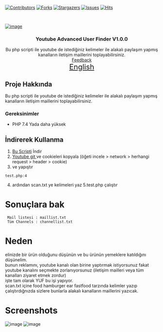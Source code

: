 
[![Contributors][contributors-shield]][contributors-url]
[![Forks][forks-shield]][forks-url]
[![Stargazers][stars-shield]][stars-url]
[![Issues][issues-shield]][issues-url]
[![Hits](https://hits.seeyoufarm.com/api/count/incr/badge.svg?url=https://github.com/suphiyasin/Youtube-User-Finder&count_bg=%23C83D3D&title_bg=%23057386&icon=&icon_color=%23BA0808&title=View&edge_flat=false)](https://github.com/suphiyasin/Youtube-User-Finder)


<br />
<p align="center">
<a href="https://github.com/suphiyasin/Youtube-User-Finder/">
    
![image](https://user-images.githubusercontent.com/65618247/179368235-17c5e7d4-7266-46f6-aa9a-fb891a7da232.png)


</a>

<h3 align="center">Youtube Advanced User Finder V1.0.0</h3>

<p align="center">
Bu php scripti ile youtube de istediğiniz kelimeler ile alakalı paylaşım yapmış kanalların iletişim maillerini toplayabilirsiniz.
    <br>
    <a href="https://github.com/suphiyasin/Youtube-User-Finder/issues">Feedback</a>
    <br>
    <a href="https://github.com/suphiyasin/Youtube-User-Finder/blob/main/readme.md" style="font-size:24px">English</a>
</p>


## Proje Hakkında

Bu php scripti ile youtube de istediğiniz kelimeler ile alakalı paylaşım yapmış kanalların iletişim maillerini toplayabilirsiniz.


### Gereksinimler

- PHP 7.4 Yada daha yüksek

## İndirerek Kullanma

1. <a href="https://github.com/suphiyasin/Youtube-User-Finder/archive/refs/heads/main.zip">Bu Scripti</a> İndir
2. <a href="https://youtube.com/">Youtube git </a> ve cookieleri kopyala (öğeti incele > network > herhangi request > header > cookie)
3. ve yapıştır 
```
test.php:4
```
4. ardından scan.txt ye kelimeleri yaz
5.test.php çalıştır

# Sonuçlara bak
```
 Mail listesi : maillist.txt
 Tüm Channels : channellist.txt
```
# Neden
elinizde bir ürün olduğunu düşünün ve bu ürünün yemeklere katıldığını düşünelim.<br/>
bunun reklamını, youtube kanalı olan birine yaptırmak istiyorsunuz fakat youtube kanalını seçmekte zorlanıyorsunuz (iletişim mailleri veya tüm kanalları ziyaret etmek zordur) <br/>
işte tam olarak  YUF bu işi yapıyor.<br/>
scan.txt içine food hamburger ear fastfood tarzında kelimler yazıp çalıştırdığnızda sizlere bunlarla alakalı kanalların maillerini yazıcak.<br/>

# Screenshots
![image](https://user-images.githubusercontent.com/65618247/179368669-2d4f2dd2-cd43-43f5-9d37-7c76104bd100.png)
![image](https://user-images.githubusercontent.com/65618247/179368780-95205d61-9f1c-4e7d-8cdb-dc1463340804.png)



[contributors-shield]: https://img.shields.io/github/contributors/suphiyasin/Youtube-User-Finder.svg?style=for-the-badge
[contributors-url]: https://github.com/suphiyasin/Youtube-User-Finder/graphs/contributors
[forks-shield]: https://img.shields.io/github/forks/suphiyasin/Youtube-User-Finder.svg?style=for-the-badge
[forks-url]: https://github.com/suphiyasin/Youtube-User-Finder/network/members
[stars-shield]: https://img.shields.io/github/stars/suphiyasin/Youtube-User-Finder.svg?style=for-the-badge
[stars-url]: https://github.com/suphiyasin/Youtube-User-Finder/stargazers
[issues-shield]: https://img.shields.io/github/issues/suphiyasin/Youtube-User-Finder.svg?style=for-the-badge
[issues-url]: https://github.com/suphiyasin/Youtube-User-Finder/issues
